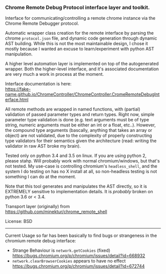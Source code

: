 ### Chrome Remote Debug Protocol interface layer and toolkit.

Interface for communicating/controlling a remote chrome instance via the Chrome 
Remote Debugger protocol.

Automatic wrapper class creation for the remote interface by parsing
the chrome `protocol.json` file, and dynamic code generation through dynamic 
AST building. While this is not the most maintainable design, I chose it mostly
because I wanted an excuse to learn/experiment with python AST manipulation.

A higher level automation layer is implemented on top of the autogenerated 
wrapper. Both the higher-level interface, and it's associated documentation are 
very much a work in process at the moment.

Interface documentation is here:  
https://fake-name.github.io/ChromeController/ChromeController.CromeRemoteDebugInterface.html

All remote methods are wrapped in named functions, with (partial) validation 
of passed parameter types and return types.
Right now, simple parameter type validation is done (e.g. text arguments must be
of type string, numeric arguments must be either an int or a float, etc..). 
However, the compound type arguments (bascally, anything that takes an array 
or object) are not validated, due to the complexity of properly constructing 
type validators for their semantics given the architecture (read: writing the
validator in raw AST broke my brain).

Tested only on python 3.4 and 3.5 on linux. If you are using python 2, please stahp. 
Will probably work with normal chromium/windows, but that's not tested. My 
use-case is controlling chromium's `headless_shell`, and the system I do testing 
on has no X install at all, so non-headless testing is not something I can do
at the moment.

Note that this tool generates and manipulates the AST directly, so it is 
EXTREMELY sensitive to implementation details. It is *probably* broken on 
python 3.6 or < 3.4.

Transport layer (originally) from https://github.com/minektur/chrome_remote_shell

License:
BSD



------

Current Usage so far has been basically to find bugs or strangeness in the 
chromium remote debug interface:

 - Strange Behaviour is `network.getCookies` (fixed)  
     https://bugs.chromium.org/p/chromium/issues/detail?id=668932
 - `network.clearBrowserCookies` appears to have no effect  
     https://bugs.chromium.org/p/chromium/issues/detail?id=672744

